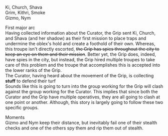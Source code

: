 Ki, Church, Shava  
Grim, Kithri, Smoke  
Gizmo, Nym
 
First major arc  
Having collected information about the Curator, the Grip sent Ki, Church, and Shava (and her shadow) as their first mission to place traps and undermine the oblex's hold and create a foothold of their own. Whereas, this troupe isn't directly escorted, ~~the Grip has spies throughout the city to keep an eye on them and their mission~~. Better yet, the Grip does, indeed, have spies in the city, but instead, the Grip hired multiple troupes to take care of this problem and the troupe that accomplishes this is accepted into the lower ranks of the Grip.  
The Curator, having heard about the movement of the Grip, is collecting **stuff** to defend their turf  
Sounds like this is going to turn into the group working for the Grip will clash against the group working for the Curator. This implies that since both the Curator and the Grip have multiple operatives, they are all going to clash at one point or another. Although, this story is largely going to follow these two specific groups.
 
Moments  
Gizmo and Nym keep their distance, but inevitably fail one of their stealth checks and one of the others spy them and rip them out of stealth.